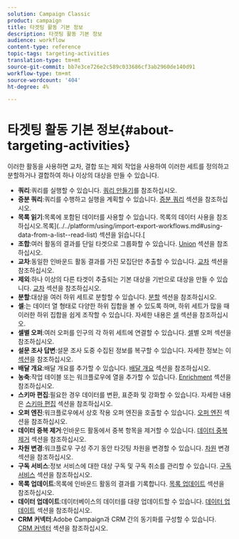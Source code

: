 ```yaml
---
solution: Campaign Classic
product: campaign
title: 타겟팅 활동 기본 정보
description: 타겟팅 활동 기본 정보
audience: workflow
content-type: reference
topic-tags: targeting-activities
translation-type: tm+mt
source-git-commit: bb7e3ce726e2c589c033686cf3ab2960de140d91
workflow-type: tm+mt
source-wordcount: '404'
ht-degree: 4%

---
```



# 타겟팅 활동 기본 정보{#about-targeting-activities}

이러한 활동을 사용하면 교차, 결합 또는 제외 작업을 사용하여 이러한 세트를 정의하고 분할하거나 결합하여 하나 이상의 대상을 만들 수 있습니다.

* **쿼리**:쿼리를 실행할 수 있습니다. [쿼리 만들기](../../workflow/using/query.md#creating-a-query)를 참조하십시오.
* **증분 쿼리**:쿼리를 수행하고 실행을 계획할 수 있습니다. [증분 쿼리](../../workflow/using/incremental-query.md) 섹션을 참조하십시오.
* **목록 읽기**:목록에 포함된 데이터를 사용할 수 있습니다. 목록의 데이터 사용을 참조하십시오.목록](../../platform/using/import-export-workflows.md#using-data-from-a-list--read-list) 섹션을 읽습니다.[
* **조합**:여러 활동의 결과를 단일 타겟으로 그룹화할 수 있습니다. [Union](../../workflow/using/union.md) 섹션을 참조하십시오.
* **교차**:동일한 인바운드 활동 결과를 가진 모집단만 추출할 수 있습니다. [교차](../../workflow/using/intersection.md) 섹션을 참조하십시오.
* **제외**:하나 이상의 다른 타겟이 추출되는 기본 대상을 기반으로 대상을 만들 수 있습니다. [교차](../../workflow/using/intersection.md) 섹션을 참조하십시오.
* **분할**:대상을 여러 하위 세트로 분할할 수 있습니다. [분할](../../workflow/using/split.md) 섹션을 참조하십시오.
* **셀**:는 데이터 열 형태로 다양한 하위 집합을 볼 수 있도록 하며, 하위 세트가 많을 때 이러한 하위 집합을 쉽게 조작할 수 있습니다. 자세한 내용은 [셀](../../workflow/using/cells.md) 섹션을 참조하십시오.
* **셀별 오퍼**:여러 오퍼를 인구의 각 하위 세트에 연결할 수 있습니다. [셀](../../workflow/using/offers-by-cell.md)별 오퍼 섹션을 참조하십시오.
* **설문 조사 답변**:설문 조사 도중 수집된 정보를 복구할 수 있습니다. 자세한 정보는 이 [섹션](../../web/using/getting-started-with-surveys.md)을 참조하십시오.
* **배달 개요**:배달 개요를 추가할 수 있습니다. [배달 개요](../../workflow/using/delivery-outline.md) 섹션을 참조하십시오.
* **농축**:작업 테이블 또는 워크플로우에 열을 추가할 수 있습니다. [Enrichment](../../workflow/using/enrichment.md) 섹션을 참조하십시오.
* **스키마 편집**:필요한 경우 데이터를 변환, 표준화 및 강화할 수 있습니다. 자세한 내용은 [스키마 편집](../../workflow/using/edit-schema.md) 섹션을 참조하십시오.
* **오퍼 엔진**:워크플로우에서 상호 작용 오퍼 엔진을 호출할 수 있습니다. [오퍼 엔진](../../workflow/using/offer-engine.md) 섹션을 참조하십시오.
* **데이터 중복 제거**:인바운드 활동에서 중복 항목을 제거할 수 있습니다. [데이터 중복 제거](../../workflow/using/deduplication.md) 섹션을 참조하십시오.
* **차원 변경**:워크플로우 구성 주기 동안 타깃팅 차원을 변경할 수 있습니다. [차원](../../workflow/using/change-dimension.md) 변경 섹션을 참조하십시오.
* **구독 서비스**:정보 서비스에 대한 대상 구독 및 구독 취소를 관리할 수 있습니다. [구독 서비스](../../workflow/using/subscription-services.md) 섹션을 참조하십시오.
* **목록 업데이트**:목록에 인바운드 활동의 결과를 기록합니다. [목록 업데이트](../../workflow/using/list-update.md) 섹션을 참조하십시오.
* **데이터 업데이트**:데이터베이스의 데이터를 대량 업데이트할 수 있습니다. [데이터 업데이트](../../workflow/using/update-data.md) 섹션을 참조하십시오.
* **CRM 커넥터**:Adobe Campaign과 CRM 간의 동기화를 구성할 수 있습니다. [CRM 커넥터](../../workflow/using/crm-connector.md) 섹션을 참조하십시오.

